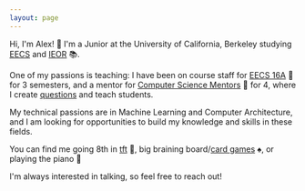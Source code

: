 ```yaml
---
layout: page
---
```


Hi, I'm Alex! 👋 I'm a Junior at the University of California, Berkeley studying [EECS](https://www.eecs.berkeley.edu) and [IEOR](https://www.ieor.berkeley.edu) 📚.

One of my passions is teaching: I have been on course staff for [EECS 16A](https://www.eecs16a.org) 🔌 for 3 semesters, and a mentor for [Computer Science Mentors](https://csmentors.berkeley.edu) 🌱 for 4, where I create [questions](https://drive.google.com/drive/folders/1OBa0d3eBLdMFivzQ05zMrnG_cEp6GpR-?usp=drive_link) and teach students.

My technical passions are in Machine Learning and Computer Architecture, and I am looking for opportunities to build my knowledge and skills in these fields.

You can find me going 8th in [tft](https://teamfighttactics.leagueoflegends.com/en-us/) 🎲, big braining board/[card games](https://en.wikipedia.org/wiki/Literature_(card_game)) ♠️, or playing the piano 🎹 

I'm always interested in talking, so feel free to reach out!
